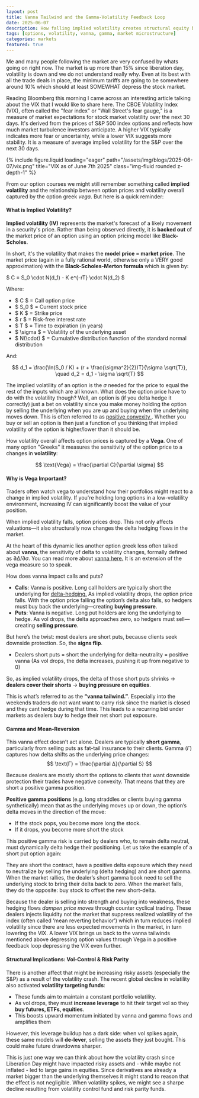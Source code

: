```yaml
---
layout: post
title: Vanna Tailwind and the Gamma-Volatility Feedback Loop
date: 2025-06-07
description: How falling implied volatility creates structural equity buying demand through option market dynamics
tags: [options, volatility, vanna, gamma, market microstructure]
categories: markets
featured: true
---
```

Me and many people following the market are very confused by whats going on right now. The market is up more than 15% since liberation day, volatility is down and we do not understand really why. Even at its best with all the trade deals in place, the minimum tariffs are going to be somewhere around 10% which should at least SOMEWHAT depress the stock market. 

Reading Bloomberg this morning I came across an interesting article talking about the VIX that I would like to share here. 
The CBOE Volatility Index (VIX), often called the "fear index" or "Wall Street's fear gauge," is a measure of market expectations for stock market volatility over the next 30 days. It's derived from the prices of S&P 500 index options and reflects how much market turbulence investors anticipate. A higher VIX typically indicates more fear or uncertainty, while a lower VIX suggests more stability. It is a measure of average implied volatility for the S&P over the next 30 days.

<div class="row">
    <div class="col-sm mt-3 mt-md-0">
    </div>
        {% include figure.liquid loading="eager" path="/assets/img/blogs/2025-06-07/vix.png" title="VIX as of June 7th 2025" class="img-fluid rounded z-depth-1" %}
</div>
 
From our option courses we might still remember something called **implied volatility** and the relationship between option prices and volatility overall captured by the option greek *vega*. But here is a quick reminder:

#### What is Implied Volatility?

**Implied volatility (IV)** represents the market's forecast of a likely movement in a security's price. Rather than being observed directly, it is **backed out** of the market price of an option using an option pricing model like **Black-Scholes**.

In short, it's the volatility that makes the **model price = market price**. The market price (again in a fully rational world, otherwise only a VERY good approximation) with the **Black-Scholes-Merton formula** which is given by:

$
C = S_0 \cdot N(d_1) - K e^{-rT} \cdot N(d_2)
$

Where:

- $ C $ = Call option price  
- $ S_0 $ = Current stock price  
- $ K $ = Strike price  
- $ r $ = Risk-free interest rate  
- $ T $ = Time to expiration (in years)  
- $ \sigma $ = Volatility of the underlying asset  
- $ N(\cdot) $ = Cumulative distribution function of the standard normal distribution

And:

$$
d_1 = \frac{\ln(S_0 / K) + (r + \frac{\sigma^2}{2})T}{\sigma \sqrt{T}}, \quad
d_2 = d_1 - \sigma \sqrt{T}
$$

The implied volatility of an option is the $\sigma$ needed for the price to equal the rest of the inputs which are all known. What does the option price have to do with the volatility though? Well, an option is (if you delta hedge it correctly) just a bet on volatility since you make money holding the option by selling the underlying when you are up and buying when the underlying moves down. This is often referred to as <a href="https://en.wikipedia.org/wiki/Convexity_(finance)"> positive convexity </a>. Whether you buy or sell an option is then just a function of you thinking that implied volatility of the option is higher/lower than it should be.

How volatility overall affects option prices is captured by a **Vega**. One of many option "Greeks" it measures the sensitivity of the option price to a changes in **volatility**:

$$
\text{Vega} = \frac{\partial C}{\partial \sigma}
$$

#### Why is Vega Important?

Traders often watch vega to understand how their portfolios might react to a change in implied volatility. If you're holding long options in a low-volatility environment, increasing IV can significantly boost the value of your position.

When implied volatility falls, option prices drop. This not only affects valuations—it also structurally now changes the delta hedging flows in the market. 

At the heart of this dynamic lies another option greek less often talked about **vanna**, the sensitivity of delta to volatility changes, formally defined as $∂Δ / ∂σ$. You can read more about <a href="https://quantra.quantinsti.com/glossary/Vanna
"> vanna here.</a> It is an extension of the vega measure so to speak.

How does vanna impact calls and puts?

- **Calls**: Vanna is positive. Long call holders are typically short the underlying for <a href="https://www.investopedia.com/terms/d/deltahedging.asp#:~:text=Delta%20hedging%20is%20a%20trading,of%20stock%20or%20ETF%20shares.
"> delta-hedging.</a>  As implied volatility drops, the option price falls. With the option price falling the option’s delta also falls, so hedgers must buy back the underlying—creating **buying pressure**.
- **Puts**: Vanna is negative. Long put holders are long the underlying to hedge. As vol drops, the delta approaches zero, so hedgers must sell—creating **selling pressure**.

But here’s the twist: most dealers are short puts, because clients seek downside protection. So, the **signs flip**.

- Dealers short puts = short the underlying for delta-neutrality = positive vanna (As vol drops, the delta increases, pushing it up from negative to 0)

So, as implied volatility drops, the delta of those short puts shrinks → **dealers cover their shorts** → **buying pressure on equities**.

This is what’s referred to as the **“vanna tailwind.”**. Especially into the weekends traders do not want want to carry risk since the market is closed and they cant hedge during that time. This leads to a recurring bid under markets as dealers buy to hedge their net short put exposure.

#### Gamma and Mean-Reversion

This vanna effect doesn’t act alone. Dealers are typically **short gamma**, particularly from selling puts as fat-tail insurance to their clients. Gamma ($Γ$) captures how delta shifts as the underlying price changes:
$$
\text{Γ} = \frac{\partial Δ}{\partial S}
$$

Because dealers are mostly short the options to clients that want downside protection their trades have negative convexity. That means that they are short a positive gamma position. 

**Positive gamma positions** (e.g. long straddles or clients buying gamma synthetically) mean that as the underlying moves up or down, the option’s delta moves in the direction of the move:
- If the stock pops, you become more long the stock.
- If it drops, you become more short the stock

This positive gamma risk is carried by dealers who, to remain delta neutral, must dynamically delta hedge their positioning. Let us take the example of a short put option again:

They are short the contract, have a positive delta exposure which they need to neutralize by selling the underlying (delta hedging) and are short gamma. When the market rallies, the dealer’s short gamma book need to sell the underlying stock to bring their delta back to zero. When the market falls, they do the opposite: buy stock to offset the new short-delta.

Because the dealer is selling into strength and buying into weakness, these hedging flows _dampen price moves_ through counter cyclical trading. These dealers injects liquidity not the market that suppress realized volatility of the index (often called ‘mean reverting behavior’) which in turn reduces implied volatility since there are less expected movements in the market, in turn lowering the VIX.
A lower VIX brings us back to the vanna tailwinds mentioned above depressing option values through Vega in a positive feedback loop depressing the VIX even further. 

#### Structural Implications: Vol-Control & Risk Parity

There is another affect that might be increasing risky assets (especially the S&P) as a result of the volatility crash. The recent global decline in volatility also activated **volatility targeting funds**:

- These funds aim to maintain a constant portfolio volatility.
- As vol drops, they must **increase leverage** to hit their target vol so they **buy futures, ETFs, equities**.
- This boosts upward momentum initiated by vanna and gamma flows and amplifies them

However, this leverage buildup has a dark side: when vol spikes again, these same models will **de-lever**, selling the assets they just bought. This could make future drawdowns sharper.

This is just one way we can think about how the volatility crash since Liberation Day might have impacted risky assets and - while maybe not inflated - led to large gains in equities. Since derivatives are already a market bigger than the underlying themselves it might stand to reason that the effect is not negligible. When volatility spikes, we might see a sharpe decline resulting from volatility control fund and risk parity funds.